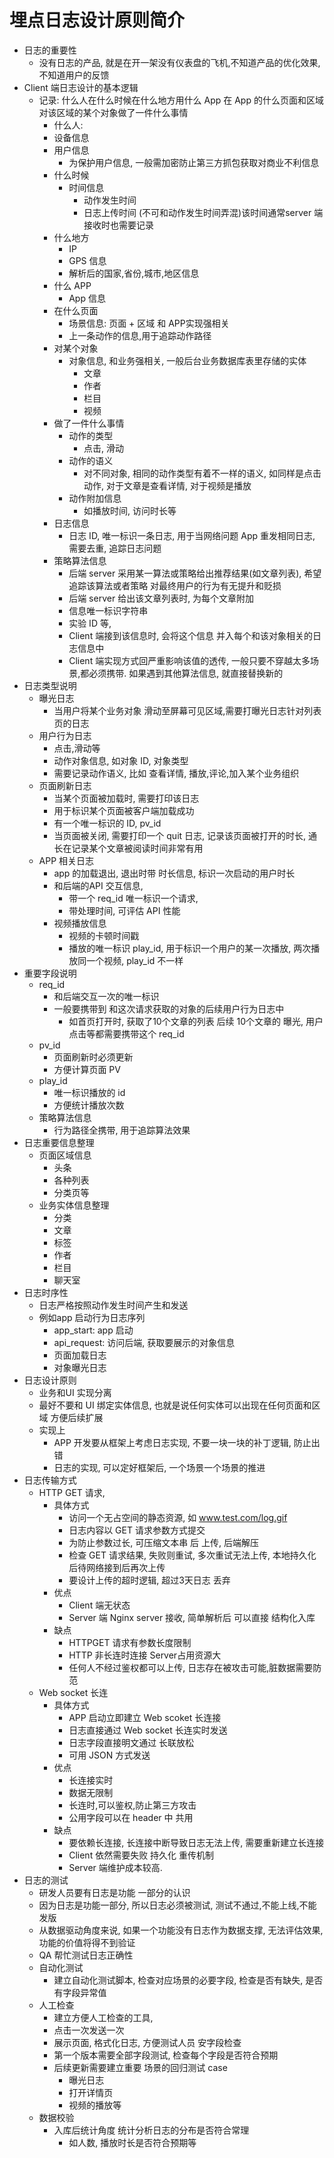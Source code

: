 
# 埋点日志设计原则简介

- 日志的重要性
  - 没有日志的产品, 就是在开一架没有仪表盘的飞机,不知道产品的优化效果, 不知道用户的反馈
- Client 端日志设计的基本逻辑
  - 记录: 什么人在什么时候在什么地方用什么 App 在 App 的什么页面和区域对该区域的某个对象做了一件什么事情
    - 什么人:
    - 设备信息
    - 用户信息
      - 为保护用户信息, 一般需加密防止第三方抓包获取对商业不利信息
    - 什么时候
      - 时间信息
        - 动作发生时间
        - 日志上传时间 (不可和动作发生时间弄混)该时间通常server 端接收时也需要记录
    - 什么地方
      - IP
      - GPS 信息
      - 解析后的国家,省份,城市,地区信息
    - 什么 APP
      - App 信息
    - 在什么页面
      - 场景信息: 页面 + 区域 和 APP实现强相关
      - 上一条动作的信息,用于追踪动作路径
    - 对某个对象
      - 对象信息, 和业务强相关, 一般后台业务数据库表里存储的实体
        - 文章
        - 作者
        - 栏目
        - 视频
    - 做了一件什么事情
      - 动作的类型
        - 点击, 滑动
      - 动作的语义
        - 对不同对象, 相同的动作类型有着不一样的语义, 如同样是点击动作, 对于文章是查看详情, 对于视频是播放
      - 动作附加信息
        - 如播放时间, 访问时长等
    - 日志信息
      - 日志 ID, 唯一标识一条日志, 用于当网络问题 App 重发相同日志, 需要去重, 追踪日志问题
    - 策略算法信息
      - 后端 server 采用某一算法或策略给出推荐结果(如文章列表), 希望追踪该算法或者策略 对最终用户的行为有无提升和贬损
      - 后端 server 给出该文章列表时, 为每个文章附加
      - 信息唯一标识字符串
      - 实验 ID 等,
      - Client 端接到该信息时, 会将这个信息 并入每个和该对象相关的日志信息中
      - Client 端实现方式回严重影响该值的透传, 一般只要不穿越太多场景,都必须携带. 如果遇到其他算法信息, 就直接替换新的
- 日志类型说明
  - 曝光日志
    - 当用户将某个业务对象 滑动至屏幕可见区域,需要打曝光日志针对列表页的日志
  - 用户行为日志
    - 点击,滑动等
    - 动作对象信息, 如对象 ID, 对象类型
    - 需要记录动作语义, 比如 查看详情, 播放,评论,加入某个业务组织
  - 页面刷新日志
    - 当某个页面被加载时, 需要打印该日志
    - 用于标识某个页面被客户端加载成功
    - 有一个唯一标识的 ID, pv_id
    - 当页面被关闭, 需要打印一个 quit 日志, 记录该页面被打开的时长, 通长在记录某个文章被阅读时间非常有用
  - APP 相关日志
    - app 的加载退出, 退出时带 时长信息, 标识一次启动的用户时长
    - 和后端的API 交互信息,
      - 带一个 req_id 唯一标识一个请求,
      - 带处理时间, 可评估 API 性能
    - 视频播放信息
      - 视频的卡顿时间戳
      - 播放的唯一标识 play_id, 用于标识一个用户的某一次播放, 两次播放同一个视频, play_id 不一样
- 重要字段说明
  - req_id
    - 和后端交互一次的唯一标识
    - 一般要携带到 和这次请求获取的对象的后续用户行为日志中
      - 如首页打开时, 获取了10个文章的列表
        后续 10个文章的 曝光, 用户点击等都需要携带这个 req_id
  - pv_id
    - 页面刷新时必须更新
    - 方便计算页面 PV
  - play_id
    - 唯一标识播放的 id
    - 方便统计播放次数
  - 策略算法信息
    - 行为路径全携带, 用于追踪算法效果
- 日志重要信息整理
  - 页面区域信息
    - 头条
    - 各种列表
    - 分类页等
  - 业务实体信息整理
    - 分类
    - 文章
    - 标签
    - 作者
    - 栏目
    - 聊天室
- 日志时序性
  - 日志严格按照动作发生时间产生和发送
  - 例如app 启动行为日志序列
    - app_start: app 启动
    - api_request: 访问后端, 获取要展示的对象信息
    - 页面加载日志
    - 对象曝光日志
- 日志设计原则
  - 业务和UI 实现分离
  - 最好不要和 UI 绑定实体信息, 也就是说任何实体可以出现在任何页面和区域 方便后续扩展
  - 实现上
    - APP 开发要从框架上考虑日志实现, 不要一块一块的补丁逻辑, 防止出错
    - 日志的实现, 可以定好框架后, 一个场景一个场景的推进
- 日志传输方式
  - HTTP GET 请求,
    - 具体方式
      - 访问一个无占空间的静态资源, 如 www.test.com/log.gif
      - 日志内容以 GET 请求参数方式提交
      - 为防止参数过长, 可压缩文本串 后 上传, 后端解压
      - 检查 GET 请求结果, 失败则重试, 多次重试无法上传, 本地持久化后待网络接到后再次上传
      - 要设计上传的超时逻辑, 超过3天日志 丢弃
    - 优点
      - Client 端无状态
      - Server 端 Nginx server 接收, 简单解析后 可以直接 结构化入库
    - 缺点
      - HTTPGET 请求有参数长度限制
      - HTTP 非长连时连接 Server占用资源大
      - 任何人不经过鉴权都可以上传, 日志存在被攻击可能,脏数据需要防范
  - Web socket 长连
    - 具体方式
      - APP 启动立即建立 Web scoket 长连接
      - 日志直接通过 Web socket 长连实时发送
      - 日志字段直接明文通过 长联放松
      - 可用 JSON 方式发送
    - 优点
      - 长连接实时
      - 数据无限制
      - 长连时,可以鉴权,防止第三方攻击
      - 公用字段可以在 header 中 共用
    - 缺点
      - 要依赖长连接, 长连接中断导致日志无法上传, 需要重新建立长连接
      - Client 依然需要失败 持久化 重传机制
      - Server 端维护成本较高.
- 日志的测试
  - 研发人员要有日志是功能 一部分的认识
  - 因为日志是功能一部分, 所以日志必须被测试, 测试不通过,不能上线,不能发版
  - 从数据驱动角度来说, 如果一个功能没有日志作为数据支撑, 无法评估效果, 功能的价值将得不到验证
  - QA 帮忙测试日志正确性
  - 自动化测试
    - 建立自动化测试脚本, 检查对应场景的必要字段, 检查是否有缺失, 是否有字段异常值
  - 人工检查
    - 建立方便人工检查的工具,
    - 点击一次发送一次
    - 展示页面, 格式化日志, 方便测试人员 安字段检查
    - 第一个版本需要全部字段测试, 检查每个字段是否符合预期
    - 后续更新需要建立重要 场景的回归测试 case
      - 曝光日志
      - 打开详情页
      - 视频的播放等
  - 数据校验
    - 入库后统计角度 统计分析日志的分布是否符合常理
      - 如人数, 播放时长是否符合预期等